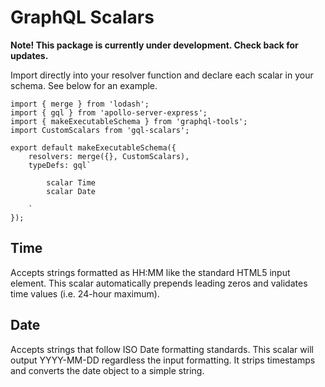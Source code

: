 # GraphQL Scalars

__Note! This package is currently under development. Check back for updates.__

Import directly into your resolver function and declare each scalar in your schema. See below for an example.

```
import { merge } from 'lodash';
import { gql } from 'apollo-server-express';
import { makeExecutableSchema } from 'graphql-tools';
import CustomScalars from 'gql-scalars';

export default makeExecutableSchema({
    resolvers: merge({}, CustomScalars),
    typeDefs: gql`
    
        scalar Time 
        scalar Date

    `
});

```

## Time

Accepts strings formatted as HH:MM like the standard HTML5 input element. This scalar automatically prepends leading zeros and validates time values (i.e. 24-hour maximum).

## Date 

Accepts strings that follow ISO Date formatting standards. This scalar will output YYYY-MM-DD regardless the input formatting. It strips timestamps and converts the date object to a simple string.